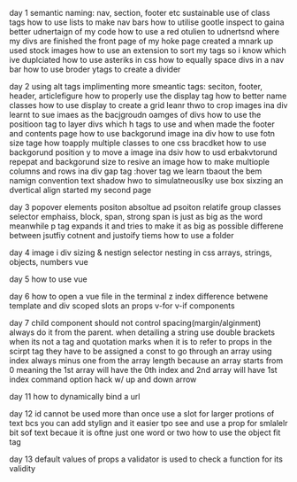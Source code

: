 day 1
semantic naming: nav, section, footer etc
sustainable use of class tags
how to use lists to make nav bars
how to utilise gootle inspect to gaina better udnertaign of my code
how to use a red otulien to udnertsnd where my divs are
finished the front page of my hoke page
created a mnark up
used stock images
how to use an extension to sort my tags so i know which ive duplciated
how to use asteriks in css
how to equally space divs in a nav bar
how to use broder ytags to create a divider

day 2
using alt tags
implimenting more smeantic tags: seciton, footer, header, articlefigure
how to properly use the display tag
how to better name classes
how to use display to create a grid
leanr thwo to crop images ina div
learnt to sue imaes as the bacjgroudn oamges of divs
how to use the positioon tag to layer divs
which h tags to use and when
made the footer and contents page
how to use backgorund image ina div
how to use fotn size tage
how toapply multiple classes to one css bracdket
how to use backgorund position y to move a image ina dsiv
how to usd erbakvtorund repepat and backgorund size to resive an image
how to make multiople columns and rows ina div
gap tag
:hover tag
we learn tbaout the bem namign convention
text shadow
hwo to simulatneouslky use box sixzing an dvertical align
started my second page

day 3
popover elements
positon absoltue ad psoiton relatife
group classes selector
emphaiss, block, span, strong
span is just as big as the word meanwhile p tag expands it and tries to make it as big as possible
differene between jsutfiy cotnent and justoify tiems
how to use a folder

day 4
image i div sizing
& nestign selector
nesting in css
arrays, strings, objects, numbers
vue

day 5
how to use vue

day 6
how to open a vue file in the terminal
z index
difference betwene template and div
scoped
slots an props
v-for
v-if
components

day 7
child component should not control spacing(margin/alginment) always do it from the parent.
when detailing a string use double brackets when its not a tag and quotation marks when it is
<Slide v-for="image in images" :imgSrc="image.src" :text="image.text"></Slide>
to refer to props in the scirpt tag they have to be assigned a const
to go through an array using index always minus one from the array length because an array starts from 0 meaning the 1st array will have the 0th index and 2nd array will have 1st index
command option hack w/ up and down arrow

day 11
how to dynamically bind a url

day 12
id cannot be used more than once
use a slot for larger protions of text bcs you can add stylign and it easier tpo see and use a prop for smlalelr bit sof text becaue it is oftne just one word or two
how to use the object fit tag

day 13
default values of props
a validator is used to check a function for its validity
